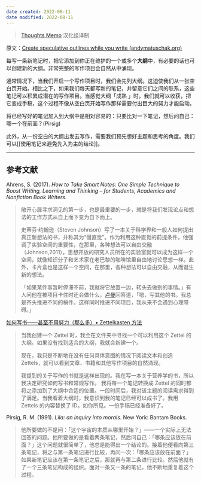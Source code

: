 ```yaml
---
date created: 2022-08-11
date modified: 2022-08-11
---
```


<!--我的理解:: 大纲在此处类似于MOC。让[[MOC]]和[[TOC]]跟随自己笔记的成长而成长，不必在乎完备性，常青笔记本身就是不断发展的。而这些渐进式成长的MOC，就是将来某一时刻，成为某个主题写作时候的最好大纲参考。-->

> [Thoughts Memo](https://paratranz.cn/projects/3131) 汉化组译制

原文：[Create speculative outlines while you write (andymatuschak.org)](https://notes.andymatuschak.org/z2uXyfV67dnWLUKg1iDbsrHk3DGjtNWTxSTah)

每写一条新笔记时，把它添加到你正在维护的一个或多个**大纲**中，有必要的话也可以创建新的大纲。非常完整的写作项目会自然从中涌现。

通常情况下，当我们开启一个写作项目时，我们会先列大纲。这迫使我们从一张空白页开始。相比之下，如果我们每天都写新的笔记，并留意它们之间的联系，这些笔记可以积累成潜在的写作项目。当感觉大纲「成熟 」时，我们就可以收获，把它变成手稿，这个过程不像从空白页开始写作那样需要付出巨大的努力才能启动。

将已经写好的笔记加入到大纲中是相对容易的：只要比对一下笔记，然后问自己：哪一个在前面？(Pirsig)

此外，从一份空白的大纲出发去写作，需要我们预先想好主题和思考的角度。我们可以[[使用笔记来避免先入为主的结论]]。

___

## 参考文献

Ahrens, S. (2017). _How to Take Smart Notes: One Simple Technique to Boost Writing, Learning and Thinking – for Students, Academics and Nonfiction Book Writers_.

> 敞开心扉寻求洞见的第一步，也是最重要的一步，就是将我们发现论点和想法的工作方式从自上而下变为自下而上。
>
> 史蒂芬·约翰逊（Steven Johnson）写了一本关于科学界和一般人如何提出真正新想法的书，并称其为“慢直觉”。作为利用这种直觉的前提条件，他强调了实验空间的重要性，在那里，各种想法可以自由交融（Johnson,2011）。思想开放的研究人员所在的实验室就可以成为这样一个空间，就像知识分子和艺术家在老巴黎的咖啡馆里自由地讨论思想一样。此外，卡片盒也是这样一个空间，在那里，各种想法可以自由交融，从而诞生新的想法。
>
> 「如果某件事暂时停滞不前，我就将它放置一边，转头去做别的事情。」有人问他在被项目卡住时还会做什么，[卢曼](https://notes.andymatuschak.org/z2uXyfV67dnWLUKg1iDbsrHk3DGjtNWTxSTah)回答道，「嗯，写其他的书。我总是齐头推进不同的稿件。这样同时推进不同项目，我从来不会遇到心理障碍。」

[如何写书——甚至不用努力（那么多）• Zettelkasten 方法](https://zettelkasten.de/posts/write-book-without-even-trying-so-hard/)

> 当我创建一个 Zettel 时，我会在文件夹中寻找一个可以利用这个 Zettel 的大纲。如果没有找到适合的大纲，我就会新建一个。
>
> 现在，我只是不断地在没有任何具体意图的情况下阅读文本和创造 Zettels，就可以看到文章、书籍和其他写作项目的自然涌现。
>
> 我提到的关于写作的书就是这样出现的。我在写一本关于营养学的书，所以我决定研究如何写书和常规写作。 我将每一个笔记转换成 Zettel 的同时都将之添加到了大纲中合适的位置。一段时间后，我对该主题的阅读需求得到了满足。当我看着大纲时，我意识到我的笔记已经可以成书了。我用 Zettels 的内容替换了 ID。如你所见。一份手稿已经准备好了。

Pirsig, R. M. (1991). _Lila: an inquiry into morals_. New York: Bantam Books.

> 他所要做的不是问：「这个宇宙的本质从哪里开始？」——一个实际上无法回答的问题。他所要做的是看着两条笔记，然后问自己：「哪条应该放在前面？」这个问题就很简单了，他总是能得出一个结论的。接着他便看向第三条笔记，将之与第一条笔记进行比较，再问一次：「哪条应该放在前面？」如果新笔记应该在第一条笔记之后，那就再与第二条进行比较。然后他就有了一个三条笔记构成的组织。面对一条又一条的笔记，他不断地重复着这个过程。


